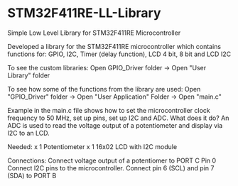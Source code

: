 # STM32F411RE-LL-Library
Simple Low Level Library for STM32F411RE Microcontroller

Developed a library for the STM32F411RE microcontroller which contains functions for: GPIO, I2C, Timer (delay function), LCD 4 bit, 8 bit and LCD I2C
    
   To see the custom libraries:
   Open GPIO_Driver folder -> Open "User Library" folder
   
   To see how some of the functions from the library are used:
   Open "GPIO_Driver" folder -> Open "User Application" Folder -> Open "main.c"
   
   Example in the main.c file shows how to set the microcontroller clock frequency to 50 MHz, set up pins, set up I2C and ADC.
   What does it do? An ADC is used to read the voltage output of a potentiometer and display via I2C to an LCD.
   
   
   Needed: x 1 Potentiometer
           x 1 16x02 LCD with I2C module
   
   Connections: Connect voltage output of a potentiomer to PORT C Pin 0 
                Connect I2C pins to the microcontroller. Connect pin 6 (SCL) and pin 7 (SDA) to PORT B
